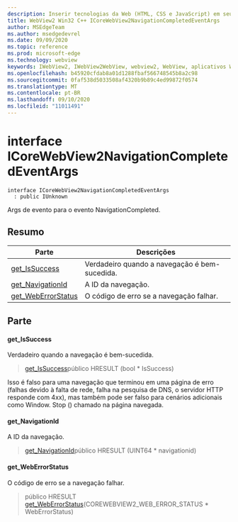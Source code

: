 ```yaml
---
description: Inserir tecnologias da Web (HTML, CSS e JavaScript) em seus aplicativos nativos com o controle WebView2 do Microsoft Edge
title: WebView2 Win32 C++ ICoreWebView2NavigationCompletedEventArgs
author: MSEdgeTeam
ms.author: msedgedevrel
ms.date: 09/09/2020
ms.topic: reference
ms.prod: microsoft-edge
ms.technology: webview
keywords: IWebView2, IWebView2WebView, webview2, WebView, aplicativos Win32, Win32, Edge, ICoreWebView2, ICoreWebView2Controller, controle do navegador, HTML Edge, ICoreWebView2NavigationCompletedEventArgs
ms.openlocfilehash: b45920cfdab8a01d1288fbaf566748545b8a2c98
ms.sourcegitcommit: 0faf538d5033508af4320b9b89c4ed99872f0574
ms.translationtype: MT
ms.contentlocale: pt-BR
ms.lasthandoff: 09/10/2020
ms.locfileid: "11011491"
---
```

# interface ICoreWebView2NavigationCompletedEventArgs 

```
interface ICoreWebView2NavigationCompletedEventArgs
  : public IUnknown
```

Args de evento para o evento NavigationCompleted.

## Resumo

 Parte                        | Descrições
--------------------------------|---------------------------------------------
[get_IsSuccess](#get_issuccess) | Verdadeiro quando a navegação é bem-sucedida.
[get_NavigationId](#get_navigationid) | A ID da navegação.
[get_WebErrorStatus](#get_weberrorstatus) | O código de erro se a navegação falhar.

## Parte

#### get_IsSuccess 

Verdadeiro quando a navegação é bem-sucedida.

> [get_IsSuccess](#get_issuccess)público HRESULT (bool * IsSuccess)

Isso é falso para uma navegação que terminou em uma página de erro (falhas devido à falta de rede, falha na pesquisa de DNS, o servidor HTTP responde com 4xx), mas também pode ser falso para cenários adicionais como Window. Stop () chamado na página navegada.

#### get_NavigationId 

A ID da navegação.

> [get_NavigationId](#get_navigationid)público HRESULT (UINT64 * navigationid)

#### get_WebErrorStatus 

O código de erro se a navegação falhar.

> público HRESULT [get_WebErrorStatus](#get_weberrorstatus)(COREWEBVIEW2_WEB_ERROR_STATUS * WebErrorStatus)

